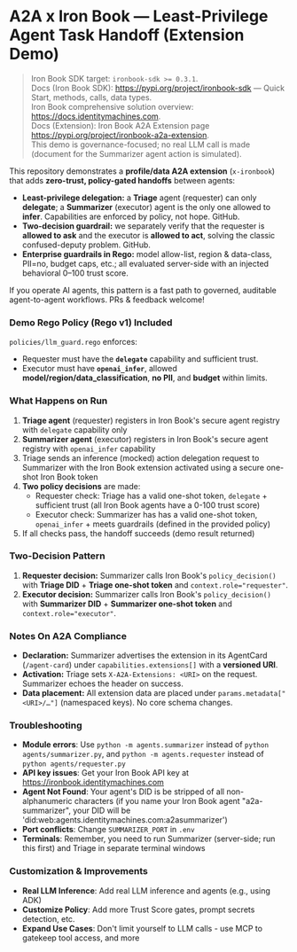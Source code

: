# A2A x Iron Book — Least-Privilege Agent Task Handoff (Extension Demo)

> Iron Book SDK target: `ironbook-sdk >= 0.3.1`.  
> Docs (Iron Book SDK): https://pypi.org/project/ironbook-sdk — Quick Start, methods, calls, data types.  
> Iron Book comprehensive solution overview: https://docs.identitymachines.com.  
> Docs (Extension): Iron Book A2A Extension page https://pypi.org/project/ironbook-a2a-extension.  
> This demo is governance-focused; no real LLM call is made (document for the Summarizer agent action is simulated).

This repository demonstrates a **profile/data A2A extension** (`x-ironbook`) that adds **zero-trust, policy-gated handoffs** between agents:

- **Least-privilege delegation:** a **Triage** agent (requester) can only **delegate**; a **Summarizer** (executor) agent is the only one allowed to **infer**. Capabilities are enforced by policy, not hope. 
GitHub.
- **Two-decision guardrail:** we separately verify that the requester is **allowed to ask** and the executor is **allowed to act**, solving the classic confused-deputy problem. 
GitHub.
- **Enterprise guardrails in Rego:** model allow-list, region & data-class, PII=no, budget caps, etc.; all evaluated server-side with an injected behavioral 0–100 trust score.

If you operate AI agents, this pattern is a fast path to governed, auditable agent-to-agent workflows. PRs & feedback welcome!

### Demo Rego Policy (Rego v1) Included
`policies/llm_guard.rego` enforces:
- Requester must have the **`delegate`** capability and sufficient trust.
- Executor must have **`openai_infer`**, allowed **model/region/data_classification**, **no PII**, and **budget** within limits.

### What Happens on Run
1. **Triage agent** (requester) registers in Iron Book's secure agent registry with `delegate` capability only
2. **Summarizer agent** (executor) registers in Iron Book's secure agent registry with `openai_infer` capability
3. Triage sends an inference (mocked) action delegation request to Summarizer with the Iron Book extension activated using a secure one-shot Iron Book token
4. **Two policy decisions** are made:
   - Requester check: Triage has a valid one-shot token, `delegate` + sufficient trust (all Iron Book agents have a 0-100 trust score)
   - Executor check: Summarizer has has a valid one-shot token, `openai_infer` + meets guardrails (defined in the provided policy)
5. If all checks pass, the handoff succeeds (demo result returned)

### Two-Decision Pattern
1) **Requester decision:** Summarizer calls Iron Book's `policy_decision()` with **Triage DID** + **Triage one-shot token** and `context.role="requester"`.  
2) **Executor decision:** Summarizer calls Iron Book's `policy_decision()` with **Summarizer DID** + **Summarizer one-shot token** and `context.role="executor"`.

### Notes On A2A Compliance
- **Declaration:** Summarizer advertises the extension in its AgentCard (`/agent-card`) under `capabilities.extensions[]` with a **versioned URI**.
- **Activation:** Triage sets `X-A2A-Extensions: <URI>` on the request. Summarizer echoes the header on success.
- **Data placement:** All extension data are placed under `params.metadata["<URI>/…"]` (namespaced keys). No core schema changes.

### Troubleshooting
- **Module errors**: Use `python -m agents.summarizer` instead of `python agents/summarizer.py`, and `python -m agents.requester` instead of `python agents/requester.py`
- **API key issues**: Get your Iron Book API key at https://ironbook.identitymachines.com
- **Agent Not Found**: Your agent's DID is be stripped of all non-alphanumeric characters (if you name your Iron Book agent "a2a-summarizer", your DID will be 'did:web:agents.identitymachines.com:a2asummarizer')
- **Port conflicts**: Change `SUMMARIZER_PORT` in `.env`
- **Terminals**: Remember, you need to run Summarizer (server-side; run this first) and Triage in separate terminal windows

### Customization & Improvements
- **Real LLM Inference**: Add real LLM inference and agents (e.g., using ADK)
- **Customize Policy**: Add more Trust Score gates, prompt secrets detection, etc.
- **Expand Use Cases**: Don't limit yourself to LLM calls - use MCP to gatekeep tool access, and more
